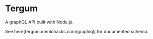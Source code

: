 # Tergum

A graphQL API built with Node.js.

See here[tergum.menlohacks.com/graphiql] for documented schema.